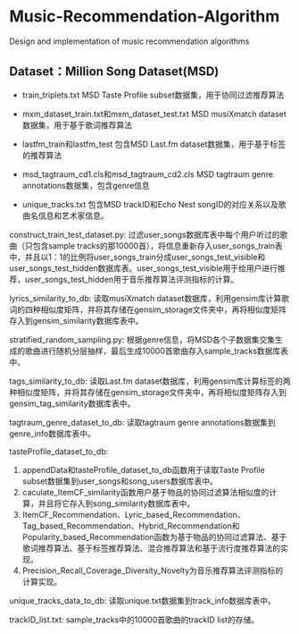 # Music-Recommendation-Algorithm
Design and implementation of music recommendation algorithms

## Dataset：Million Song Dataset(MSD)

- train_triplets.txt
MSD Taste Profile subset数据集，用于协同过滤推荐算法

- mxm_dataset_train.txt和mxm_dataset_test.txt
MSD musiXmatch dataset数据集，用于基于歌词推荐算法

- lastfm_train和lastfm_test
包含MSD Last.fm dataset数据集，用于基于标签的推荐算法

- msd_tagtraum_cd1.cls和msd_tagtraum_cd2.cls
MSD tagtraum genre annotations数据集，包含genre信息

- unique_tracks.txt
包含MSD trackID和Echo Nest songID的对应关系以及歌曲名信息和艺术家信息。

construct_train_test_dataset.py:
过滤user_songs数据库表中每个用户听过的歌曲（只包含sample tracks的那10000首），将信息重新存入user_songs_train表中，并且以1：1的比例将user_songs_train分成user_songs_test_visible和user_songs_test_hidden数据库表。user_songs_test_visible用于给用户进行推荐，user_songs_test_hidden用于音乐推荐算法评测指标的计算。

lyrics_similarity_to_db:
读取musiXmatch dataset数据库，利用gensim库计算歌词的四种相似度矩阵，并将其存储在gensim_storage文件夹中，再将相似度矩阵存入到gensim_similarity数据库表中。

stratified_random_sampling.py:
根据genre信息，将MSD各个子数据集交集生成的歌曲进行随机分层抽样，最后生成10000首歌曲存入sample_tracks数据库表中。

tags_similarity_to_db:
读取Last.fm dataset数据库，利用gensim库计算标签的两种相似度矩阵，并将其存储在gensim_storage文件夹中，再将相似度矩阵存入到gensim_tag_similarity数据库表中。

tagtraum_genre_dataset_to_db:
读取tagtraum genre annotations数据集到genre_info数据库表中。

tasteProfile_dataset_to_db:
1. appendData和tasteProfile_dataset_to_db函数用于读取Taste Profile subset数据集到user_songs和song_users数据库表中。
2. caculate_ItemCF_similarity函数用户基于物品的协同过滤算法相似度的计算，并且将它存入到song_similarity数据库表中。
3. ItemCF_Recommendation、Lyric_based_Recommendation、Tag_based_Recommendation、Hybrid_Recommendation和Popularity_based_Recommendation函数为基于物品的协同过滤算法、基于歌词推荐算法、基于标签推荐算法、混合推荐算法和基于流行度推荐算法的实现。
4. Precision_Recall_Coverage_Diversity_Novelty为音乐推荐算法评测指标的计算实现。

unique_tracks_data_to_db:
读取unique.txt数据集到track_info数据库表中。

trackID_list.txt:
sample_tracks中的10000首歌曲的trackID list的存储。